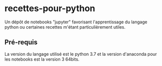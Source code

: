# recettes-pour-python
Un dépôt de notebooks "jupyter" favorisant l'apprentissage du langage python ou certaines recettes m'étant particulièrement utiles.

## Pré-requis

La version du langage utilisé est le python 3.7 et la version d'anaconda pour les notebooks est la version 3 64bits. 
